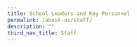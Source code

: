 ```yaml
---
title: School Leaders and Key Personnel
permalink: /about-us/staff/
description: ""
third_nav_title: Staff
---
```

